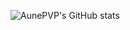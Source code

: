 ![AunePVP's GitHub stats](https://github-readme-stats.vercel.app/api?username=AunePVP&count_private=false)
